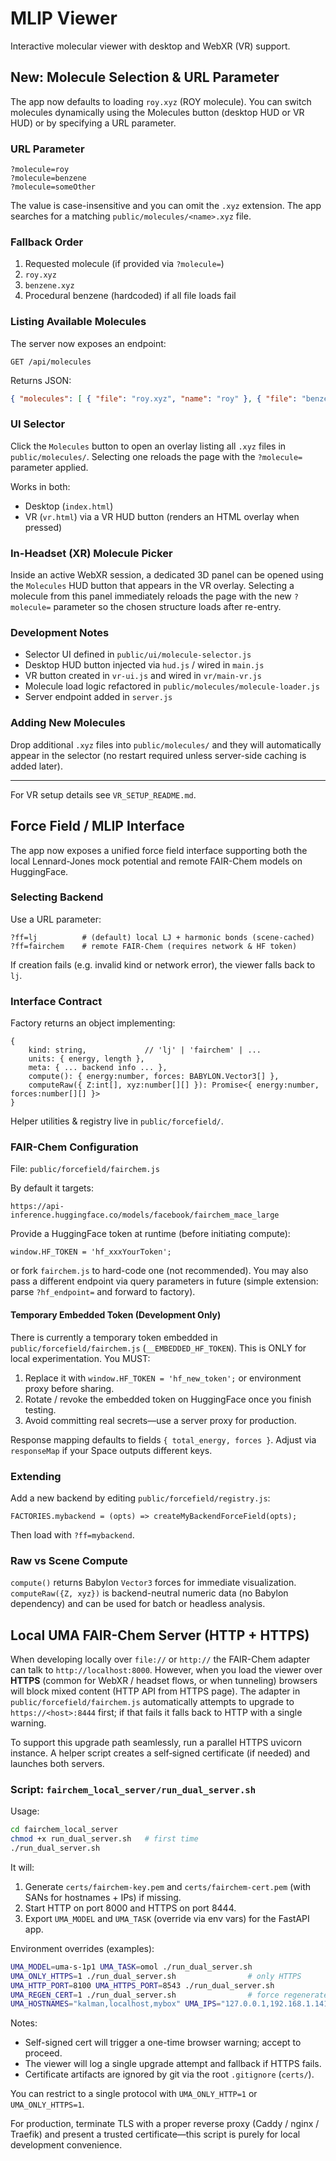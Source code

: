 # MLIP Viewer

Interactive molecular viewer with desktop and WebXR (VR) support.

## New: Molecule Selection & URL Parameter

The app now defaults to loading `roy.xyz` (ROY molecule). You can switch molecules dynamically using the Molecules button (desktop HUD or VR HUD) or by specifying a URL parameter.

### URL Parameter

```
?molecule=roy
?molecule=benzene
?molecule=someOther
```

The value is case-insensitive and you can omit the `.xyz` extension. The app searches for a matching `public/molecules/<name>.xyz` file.

### Fallback Order
1. Requested molecule (if provided via `?molecule=`)
2. `roy.xyz`
3. `benzene.xyz`
4. Procedural benzene (hardcoded) if all file loads fail

### Listing Available Molecules
The server now exposes an endpoint:

```
GET /api/molecules
```
Returns JSON:
```json
{ "molecules": [ { "file": "roy.xyz", "name": "roy" }, { "file": "benzene.xyz", "name": "benzene" } ] }
```

### UI Selector
Click the `Molecules` button to open an overlay listing all `.xyz` files in `public/molecules/`. Selecting one reloads the page with the `?molecule=` parameter applied.

Works in both:
- Desktop (`index.html`)
- VR (`vr.html`) via a VR HUD button (renders an HTML overlay when pressed)

### In-Headset (XR) Molecule Picker
Inside an active WebXR session, a dedicated 3D panel can be opened using the `Molecules` HUD button that appears in the VR overlay. Selecting a molecule from this panel immediately reloads the page with the new `?molecule=` parameter so the chosen structure loads after re-entry.

### Development Notes
- Selector UI defined in `public/ui/molecule-selector.js`
- Desktop HUD button injected via `hud.js` / wired in `main.js`
- VR button created in `vr-ui.js` and wired in `vr/main-vr.js`
- Molecule load logic refactored in `public/molecules/molecule-loader.js`
- Server endpoint added in `server.js`

### Adding New Molecules
Drop additional `.xyz` files into `public/molecules/` and they will automatically appear in the selector (no restart required unless server-side caching is added later).

---
For VR setup details see `VR_SETUP_README.md`.

## Force Field / MLIP Interface

The app now exposes a unified force field interface supporting both the local Lennard-Jones mock potential and remote FAIR-Chem models on HuggingFace.

### Selecting Backend

Use a URL parameter:

```
?ff=lj          # (default) local LJ + harmonic bonds (scene-cached)
?ff=fairchem    # remote FAIR-Chem (requires network & HF token)
```

If creation fails (e.g. invalid kind or network error), the viewer falls back to `lj`.

### Interface Contract

Factory returns an object implementing:

```
{
	kind: string,             // 'lj' | 'fairchem' | ...
	units: { energy, length },
	meta: { ... backend info ... },
	compute(): { energy:number, forces: BABYLON.Vector3[] },
	computeRaw({ Z:int[], xyz:number[][] }): Promise<{ energy:number, forces:number[][] }>
}
```

Helper utilities & registry live in `public/forcefield/`.

### FAIR-Chem Configuration

File: `public/forcefield/fairchem.js`

By default it targets:

```
https://api-inference.huggingface.co/models/facebook/fairchem_mace_large
```

Provide a HuggingFace token at runtime (before initiating compute):

```
window.HF_TOKEN = 'hf_xxxYourToken';
```

or fork `fairchem.js` to hard-code one (not recommended). You may also pass a different endpoint via query parameters in future (simple extension: parse `?hf_endpoint=` and forward to factory).

#### Temporary Embedded Token (Development Only)

There is currently a temporary token embedded in `public/forcefield/fairchem.js` (`__EMBEDDED_HF_TOKEN`). This is ONLY for local experimentation. You MUST:

1. Replace it with `window.HF_TOKEN = 'hf_new_token';` or environment proxy before sharing.
2. Rotate / revoke the embedded token on HuggingFace once you finish testing.
3. Avoid committing real secrets—use a server proxy for production.

Response mapping defaults to fields `{ total_energy, forces }`. Adjust via `responseMap` if your Space outputs different keys.

### Extending

Add a new backend by editing `public/forcefield/registry.js`:

```
FACTORIES.mybackend = (opts) => createMyBackendForceField(opts);
```

Then load with `?ff=mybackend`.

### Raw vs Scene Compute

`compute()` returns Babylon `Vector3` forces for immediate visualization.
`computeRaw({Z, xyz})` is backend-neutral numeric data (no Babylon dependency) and can be used for batch or headless analysis.

## Local UMA FAIR-Chem Server (HTTP + HTTPS)

When developing locally over `file://` or `http://` the FAIR-Chem adapter can talk to `http://localhost:8000`. However, when you load the viewer over **HTTPS** (common for WebXR / headset flows, or when tunneling) browsers will block mixed content (HTTP API from HTTPS page). The adapter in `public/forcefield/fairchem.js` automatically attempts to upgrade to `https://<host>:8444` first; if that fails it falls back to HTTP with a single warning.

To support this upgrade path seamlessly, run a parallel HTTPS uvicorn instance. A helper script creates a self‑signed certificate (if needed) and launches both servers.

### Script: `fairchem_local_server/run_dual_server.sh`

Usage:

```bash
cd fairchem_local_server
chmod +x run_dual_server.sh   # first time
./run_dual_server.sh
```

It will:
1. Generate `certs/fairchem-key.pem` and `certs/fairchem-cert.pem` (with SANs for hostnames + IPs) if missing.
2. Start HTTP on port 8000 and HTTPS on port 8444.
3. Export `UMA_MODEL` and `UMA_TASK` (override via env vars) for the FastAPI app.

Environment overrides (examples):

```bash
UMA_MODEL=uma-s-1p1 UMA_TASK=omol ./run_dual_server.sh
UMA_ONLY_HTTPS=1 ./run_dual_server.sh                # only HTTPS
UMA_HTTP_PORT=8100 UMA_HTTPS_PORT=8543 ./run_dual_server.sh
UMA_REGEN_CERT=1 ./run_dual_server.sh                # force regenerate certificate
UMA_HOSTNAMES="kalman,localhost,mybox" UMA_IPS="127.0.0.1,192.168.1.141" ./run_dual_server.sh
```

Notes:
- Self-signed cert will trigger a one-time browser warning; accept to proceed.
- The viewer will log a single upgrade attempt and fallback if HTTPS fails.
- Certificate artifacts are ignored by git via the root `.gitignore` (`certs/`).

You can restrict to a single protocol with `UMA_ONLY_HTTP=1` or `UMA_ONLY_HTTPS=1`.

For production, terminate TLS with a proper reverse proxy (Caddy / nginx / Traefik) and present a trusted certificate—this script is purely for local development convenience.

